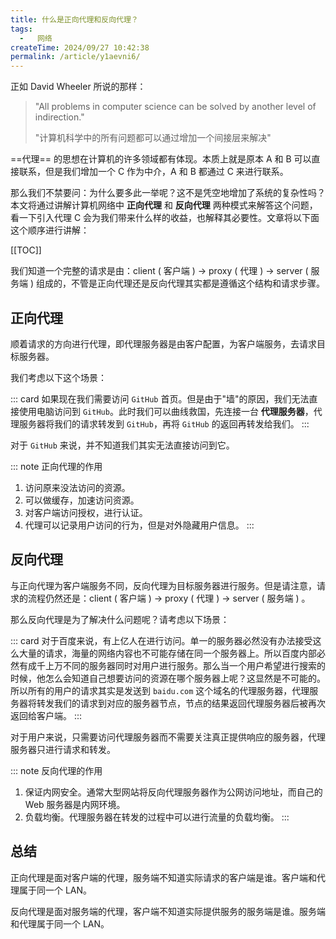```yaml
---
title: 什么是正向代理和反向代理？
tags:
  -   网络
createTime: 2024/09/27 10:42:38
permalink: /article/y1aevni6/
---
```

正如 David Wheeler 所说的那样：
> "All problems in computer science can be solved by another level of indirection."
>
> "计算机科学中的所有问题都可以通过增加一个间接层来解决"

==代理== 的思想在计算机的许多领域都有体现。本质上就是原本 A 和 B 可以直接联系，但是我们增加一个 C 作为中介，A 和 B 都通过 C 来进行联系。

<!-- more -->

那么我们不禁要问：为什么要多此一举呢？这不是凭空地增加了系统的复杂性吗？本文将通过讲解计算机网络中 **正向代理** 和 **反向代理** 两种模式来解答这个问题，看一下引入代理 C 会为我们带来什么样的收益，也解释其必要性。文章将以下面这个顺序进行讲解：

[[TOC]]

我们知道一个完整的请求是由：client ( 客户端 ) -> proxy ( 代理 ) -> server ( 服务端 ) 组成的，不管是正向代理还是反向代理其实都是遵循这个结构和请求步骤。

## 正向代理
顺着请求的方向进行代理，即代理服务器是由客户配置，为客户端服务，去请求目标服务器。

我们考虑以下这个场景：

::: card
如果现在我们需要访问 `GitHub` 首页。但是由于"墙"的原因，我们无法直接使用电脑访问到 `GitHub`。此时我们可以曲线救国，先连接一台 **代理服务器**，代理服务器将我们的请求转发到 `GitHub`，再将 `GitHub` 的返回再转发给我们。
:::

对于 `GitHub` 来说，并不知道我们其实无法直接访问到它。

::: note 正向代理的作用
1.  访问原来没法访问的资源。
2.  可以做缓存，加速访问资源。
3.  对客户端访问授权，进行认证。
4.  代理可以记录用户访问的行为，但是对外隐藏用户信息。
:::

## 反向代理
与正向代理为客户端服务不同，反向代理为目标服务器进行服务。但是请注意，请求的流程仍然还是：client ( 客户端 ) -> proxy ( 代理 ) -> server ( 服务端 ) 。

那么反向代理是为了解决什么问题呢？请考虑以下场景：

::: card
对于百度来说，有上亿人在进行访问。单一的服务器必然没有办法接受这么大量的请求，海量的网络内容也不可能存储在同一个服务器上。所以百度内部必然有成千上万不同的服务器同时对用户进行服务。那么当一个用户希望进行搜索的时候，他怎么会知道自己想要访问的资源在哪个服务器上呢？这显然是不可能的。所以所有的用户的请求其实是发送到 `baidu.com` 这个域名的代理服务器，代理服务器将转发我们的请求到对应的服务器节点，节点的结果返回代理服务器后被再次返回给客户端。
:::

对于用户来说，只需要访问代理服务器而不需要关注真正提供响应的服务器，代理服务器只进行请求和转发。

::: note 反向代理的作用
1.  保证内网安全。通常大型网站将反向代理服务器作为公网访问地址，而自己的 Web 服务器是内网环境。
2.  负载均衡。代理服务器在转发的过程中可以进行流量的负载均衡。
:::

## 总结
正向代理是面对客户端的代理，服务端不知道实际请求的客户端是谁。客户端和代理属于同一个 LAN。

反向代理是面对服务端的代理，客户端不知道实际提供服务的服务端是谁。服务端和代理属于同一个 LAN。
